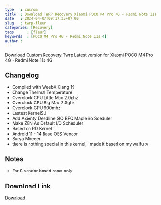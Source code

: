 ```yaml
---
type   : cusrom
title  : Download TWRP Recovery Xiaomi POCO M4 Pro 4G - Redmi Note 11s 4G
date   : 2024-04-07T09:17:35+07:00
slug   : twrp-fleur
categories: [Recovery]
tags      : [fleur]
keywords  : [POCO M4 Pro 4G - Redmi Note 11s 4]
author : 
---
```


Download Custom Recovery Twrp Latest version for Xiaomi POCO M4 Pro 4G - Redmi Note 11s 4G

## Changelog
- Compiled with WeebX Clang 19
- Change Thermal Temperature
- Overclock CPU Little Max 2.0ghz
- Overclock CPU Big Max 2.5ghz
- Overclock GPU 900mhz
- Lastest KernelSU
- Add Axienty Deadline SIO BFQ Maple i/o Sceduler
- Make ZEN As Default I/O Scheduler
- Based on RD Kernel
- Android 11 - 14 Base OSS Vendor
- Surya Mbeeer 
- there is nothing special in this kernel, I made it based on my waifu :v


## Notes
- For S vendor based roms only

## Download Link
[Download](https://twrp.me/xiaomi/xiaomi_pocom4pro_redminote11s.html)

